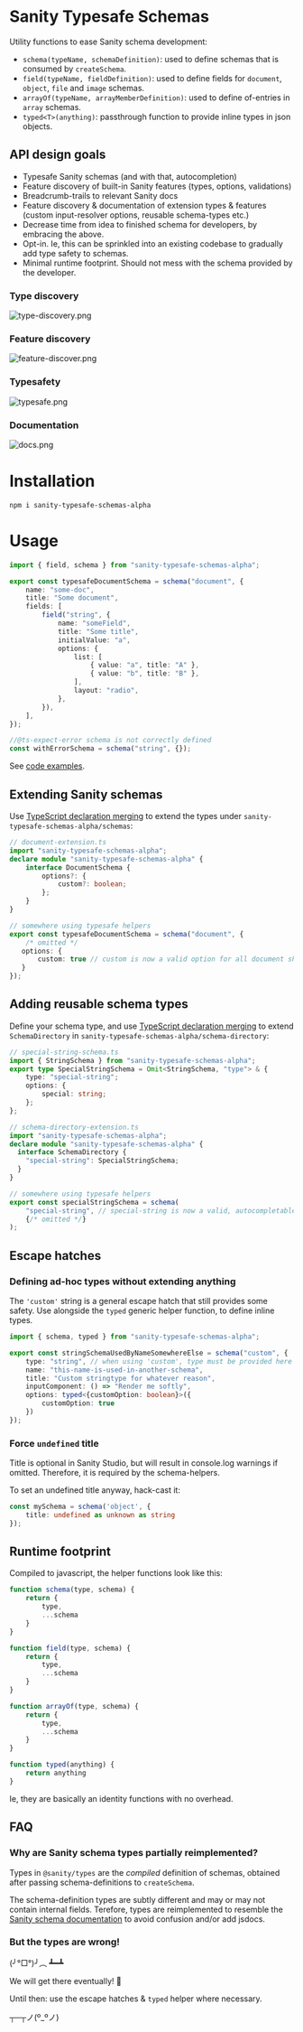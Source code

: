 # Sanity Typesafe Schemas

Utility functions to ease Sanity schema development:

* `schema(typeName, schemaDefinition)`: used to define schemas that is consumed by `createSchema`.
* `field(typeName, fieldDefinition)`: used to define fields for `document`, `object`, `file` and `image` schemas.
* `arrayOf(typeName, arrayMemberDefinition)`: used to define of-entries in `array` schemas.
* `typed<T>(anything)`: passthrough function to provide inline types in json objects.

## API design goals

- Typesafe Sanity schemas (and with that, autocompletion)
- Feature discovery of built-in Sanity features (types, options, validations)
- Breadcrumb-trails to relevant Sanity docs
- Feature discovery & documentation of extension types & features (custom input-resolver options, reusable schema-types etc.)
- Decrease time from idea to finished schema for developers, by embracing the above.
- Opt-in. Ie, this can be sprinkled into an existing codebase to gradually add type safety to schemas.
- Minimal runtime footprint. Should not mess with the schema provided by the developer.

### Type discovery

![type-discovery.png](docs/images/type-discovery.png)

### Feature discovery

![feature-discover.png](docs/images/feature-discover.png)

### Typesafety

![typesafe.png](docs/images/typesafe.png)

### Documentation
![docs.png](docs/images/docs.png)

# Installation

`npm i sanity-typesafe-schemas-alpha`

# Usage

```ts
import { field, schema } from "sanity-typesafe-schemas-alpha";

export const typesafeDocumentSchema = schema("document", {
    name: "some-doc",
    title: "Some document",
    fields: [
        field("string", {
            name: "someField",
            title: "Some title",
            initialValue: "a",
            options: {
                list: [
                    { value: "a", title: "A" },
                    { value: "b", title: "B" },
                ],
                layout: "radio",
            },
        }),
    ],
});

//@ts-expect-error schema is not correctly defined
const withErrorSchema = schema("string", {});
```

See [code examples](src/examples).

## Extending Sanity schemas
Use [TypeScript declaration merging](https://www.typescriptlang.org/docs/handbook/declaration-merging.html) 
to extend the types under `sanity-typesafe-schemas-alpha/schemas`:

```ts
// document-extension.ts
import "sanity-typesafe-schemas-alpha";
declare module "sanity-typesafe-schemas-alpha" {
    interface DocumentSchema {
        options?: {
            custom?: boolean;
        };
    }
}

// somewhere using typesafe helpers
export const typesafeDocumentSchema = schema("document", {
    /* omitted */
   options: {
       custom: true // custom is now a valid option for all document shemas
   } 
});
```

## Adding reusable schema types
Define your schema type, and use [TypeScript declaration merging](https://www.typescriptlang.org/docs/handbook/declaration-merging.html)
to extend `SchemaDirectory` in `sanity-typesafe-schemas-alpha/schema-directory`:

```ts
// special-string-schema.ts
import { StringSchema } from "sanity-typesafe-schemas-alpha";
export type SpecialStringSchema = Omit<StringSchema, "type"> & {
    type: "special-string";
    options: {
        special: string;
    };
};

// schema-directory-extension.ts
import "sanity-typesafe-schemas-alpha";
declare module "sanity-typesafe-schemas-alpha" {
  interface SchemaDirectory {
    "special-string": SpecialStringSchema;
  }
}

// somewhere using typesafe helpers
export const specialStringSchema = schema(
    "special-string", // special-string is now a valid, autocompletable type
    {/* omitted */}
);
```

## Escape hatches

### Defining ad-hoc types without extending anything
The `'custom'` string  is a general escape hatch that still provides some safety.
Use alongside the `typed` generic helper function, to define inline types.

```ts
import { schema, typed } from "sanity-typesafe-schemas-alpha";

export const stringSchemaUsedByNameSomewhereElse = schema("custom", {
    type: "string", // when using 'custom', type must be provided here
    name: "this-name-is-used-in-another-schema",
    title: "Custom stringtype for whatever reason",
    inputComponent: () => "Render me softly",
    options: typed<{customOption: boolean}>({
        customOption: true
    })
});
```

### Force `undefined` title
Title is optional in Sanity Studio, but will result in console.log warnings if omitted.
Therefore, it is required by the schema-helpers.

To set an undefined title anyway, hack-cast it:

```ts
const mySchema = schema('object', {
    title: undefined as unknown as string    
});
```

## Runtime footprint

Compiled to javascript, the helper functions look like this:

```js
function schema(type, schema) {
    return {
        type,
        ...schema
    }
}

function field(type, schema) {
    return {
        type,
        ...schema
    }
}

function arrayOf(type, schema) {
    return {
        type,
        ...schema
    }
}

function typed(anything) {
    return anything
}
```

Ie, they are basically an identity functions with no overhead.

## FAQ

### Why are Sanity schema types partially reimplemented?
Types in `@sanity/types` are the _compiled_ definition of schemas, obtained
after passing schema-definitions to `createSchema`.

The schema-definition types are subtly different and may or may not contain internal fields.
Terefore, types are reimplemented to resemble the [Sanity schema documentation](https://www.sanity.io/docs/schema-types) 
to avoid confusion and/or add jsdocs.

### But the types are wrong! 
(╯°□°)╯︵ ┻━┻

We will get there eventually! 🤞

Until then: use the escape hatches & `typed` helper where necessary. 

┬─┬ノ(º_ºノ)
